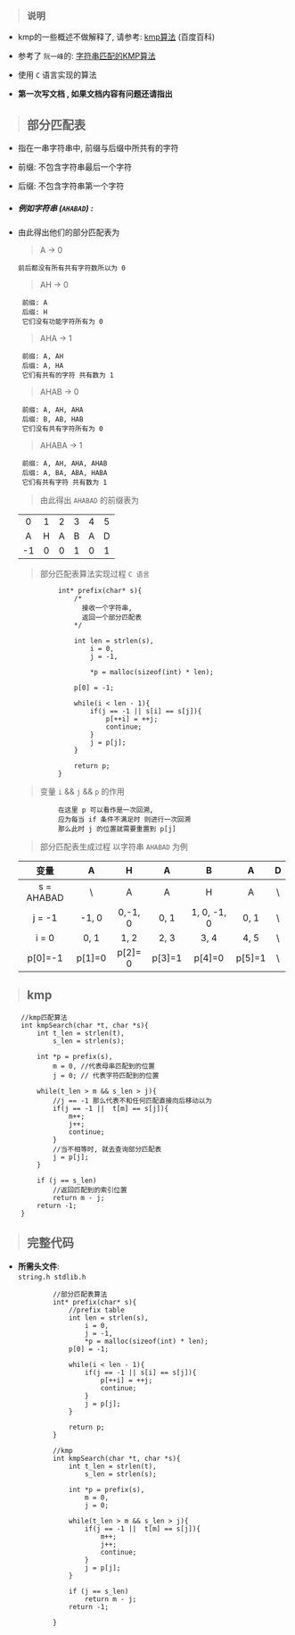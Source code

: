 > ### 说明
  *   kmp的一些概述不做解释了, 请参考:  [kmp算法](https://baike.baidu.com/item/kmp%E7%AE%97%E6%B3%95/10951804?fr=aladdin) (百度百科)
  * 参考了 `阮一峰`的: [字符串匹配的KMP算法](http://www.ruanyifeng.com/blog/2013/05/Knuth%E2%80%93Morris%E2%80%93Pratt_algorithm.html)
  
  * 使用 `C` 语言实现的算法
  * **第一次写文档 , 如果文档内容有问题还请指出**
  

> ## 部分匹配表

+ 指在一串字符串中, 前缀与后缀中所共有的字符

+ 前缀: 不包含字符串最后一个字符

+  后缀: 不包含字符串第一个字符

+ ##### 例如字符串 (`AHABAD`) :  

* 由此得出他们的部分匹配表为

     > A -> 0  

      前后都没有所有共有字符数所以为 0
                    

     > AH -> 0

       前缀: A
       后缀: H
       它们没有功能字符所有为 0

     > AHA -> 1

       前缀: A, AH
       后缀: A, HA
       它们有共有的字符 共有数为 1

     > AHAB -> 0

       前缀: A, AH, AHA
       后缀: B, AB, HAB
       它们没有共有字符所有为 0

    > AHABA -> 1

       前缀: A, AH, AHA, AHAB
       后缀: A, BA, ABA, HABA
       它们有共有字符 共有数为 1  
             
    > 由此得出 `AHABAD` 的前缀表为
        
    | | | | | | | 
    |  :----:  | :----:  | :----: | :----: | :----: | :----: |
    |0|1|2|3|4|5|
    |A|H|A|B|A|D|
    |-1|0|0|1|0|1|
         
  > 部分匹配表算法实现过程 `C 语言`

                int* prefix(char* s){
                    /*
                      接收一个字符串,
                      返回一个部分匹配表  
                    */

                    int len = strlen(s),
                        i = 0,
                        j = -1, 

                        *p = malloc(sizeof(int) * len);

                    p[0] = -1;

                    while(i < len - 1){
                        if(j == -1 || s[i] == s[j]){
                            p[++i] = ++j;
                            continue;
                        }
                        j = p[j];
                    }

                    return p;
                }
            
  >  变量 `i` && `j` && `p` 的作用
            
                在这里 p 可以看作是一次回溯,
                应为每当 if 条件不满足时 则进行一次回溯 
                那么此时 j 的位置就需要重置到 p[j]


  > 部分匹配表生成过程 以字符串 `AHABAD` 为例

    |变量                |A            |H              |A               |B           |A           |D          
    |:----:              |:----:       | :----:       |  :----:          | :----:     | :----:     | :----:  
    |s = AHABAD          |\            |A             |A                |H           |A           |\
    |j = -1              |-1, 0        |0,-1, 0       |0, 1             |1, 0, -1, 0 |0, 1        | \
    |i = 0               |0, 1         |1, 2          |2, 3             |3, 4        |4, 5        | \
    |p[0]=-1        |p[1]=0  |p[2]= 0  |p[3]=1       |p[4]=0  |p[5]=1 | \

> ## kmp
    
        //kmp匹配算法
        int kmpSearch(char *t, char *s){
            int t_len = strlen(t), 
                s_len = strlen(s);

            int *p = prefix(s), 
                m = 0, //代表母串匹配到的位置
                j = 0; // 代表字符匹配到的位置

            while(t_len > m && s_len > j){
                //j == -1 那么代表不和任何匹配直接向后移动以为
                if(j == -1 ||  t[m] == s[j]){
                    m++;
                    j++;
                    continue;
                }
                //当不相等时, 就去查询部分匹配表
                j = p[j];
            }

            if (j == s_len)
                //返回匹配到的索引位置
                return m - j;
            return -1;
        }

> ## 完整代码
* **所需头文件**:  
        `string.h stdlib.h` 
``` 代码
            //部分匹配表算法
            int* prefix(char* s){
                //prefix table
                int len = strlen(s),
                    i = 0,
                    j = -1, 
                    *p = malloc(sizeof(int) * len);
                p[0] = -1;

                while(i < len - 1){
                    if(j == -1 || s[i] == s[j]){
                        p[++i] = ++j;
                        continue;
                    }
                    j = p[j];	
                }

                return p;
            }

            //kmp
            int kmpSearch(char *t, char *s){
                int t_len = strlen(t), 
                    s_len = strlen(s);

                int *p = prefix(s), 
                    m = 0,
                    j = 0;

                while(t_len > m && s_len > j){
                    if(j == -1 ||  t[m] == s[j]){
                        m++;
                        j++;
                        continue;
                    }
                    j = p[j];
                }

                if (j == s_len)
                    return m - j;
                return -1;

            }
```